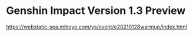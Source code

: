 # Genshin Impact Version 1.3 Preview
https://webstatic-sea.mihoyo.com/ys/event/e20210128warmup/index.html